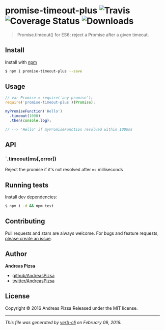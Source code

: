 # promise-timeout-plus ![Travis](https://img.shields.io/travis/AndreasPizsa/promise-timeout-plus.svg?style=flat-square) ![Coverage Status](https://img.shields.io/coveralls/AndreasPizsa/promise-timeout-plus.svg?style=flat-square) ![Downloads](https://img.shields.io/npm/dm/promise-timeout-plus.svg?style=flat-square)

> Promise.timeout() for ES6; reject a Promise after a given timeout.

## Install

Install with [npm](https://www.npmjs.com/)

```sh
$ npm i promise-timeout-plus --save
```

## Usage

```js
// var Promise = require('any-promise');
require('promise-timeout-plus')(Promise);

myPromiseFunction('Hello')
  .timeout(1000)
  .then(console.log);

// --> 'Hello' if myPromiseFunction resolved within 1000ms
```

## API

### `.timeout(ms[,error])

Reject the promise if it's not resolved after `ms` milliseconds

## Running tests

Install dev dependencies:

```sh
$ npm i -d && npm test
```

## Contributing

Pull requests and stars are always welcome. For bugs and feature requests, [please create an issue](https://github.com/AndreasPizsa/promise-timeout-plus/issues/new).

## Author

**Andreas Pizsa**

+ [github/AndreasPizsa](https://github.com/AndreasPizsa)
+ [twitter/AndreasPizsa](http://twitter.com/AndreasPizsa)

## License

Copyright © 2016 Andreas Pizsa
Released under the MIT license.

***

_This file was generated by [verb-cli](https://github.com/assemble/verb-cli) on February 09, 2016._
